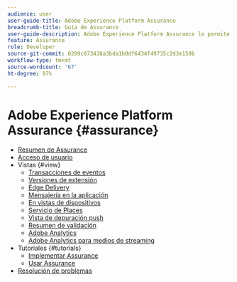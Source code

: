 ```yaml
---
audience: user
user-guide-title: Adobe Experience Platform Assurance
breadcrumb-title: Guía de Assurance
user-guide-description: Adobe Experience Platform Assurance le permite inspeccionar, comprobar, simular y validar cómo recopila datos o sirve experiencias en sus aplicaciones móviles.
feature: Assurance
role: Developer
source-git-commit: 0209c873438a3bda1b0df6434f49735c2d3e150b
workflow-type: tm+mt
source-wordcount: '67'
ht-degree: 97%

---
```



# Adobe Experience Platform Assurance {#assurance}

- [Resumen de Assurance](./home.md)
- [Acceso de usuario](./user-access.md)
- Vistas {#view}
   - [Transacciones de eventos](./views/event-transactions.md)
   - [Versiones de extensión](./views/extension-versions.md)
   - [Edge Delivery](./views/edge-delivery.md)
   - [Mensajería en la aplicación](./views/in-app-messaging.md)
   - [En vistas de dispositivos](./views/on-device-views.md)
   - [Servicio de Places](./views/places-service.md)
   - [Vista de depuración push](./views/push-debug-view.md)
   - [Resumen de validación](./views/validation-summary.md)
   - [Adobe Analytics](./views/adobe-analytics.md)
   - [Adobe Analytics para medios de streaming](./views/adobe-analytics-streaming-media.md)
- Tutoriales {#tutorials}
   - [Implementar Assurance](./tutorials/implement-assurance.md)
   - [Usar Assurance](./tutorials/using-assurance.md)
- [Resolución de problemas](./troubleshooting.md)
